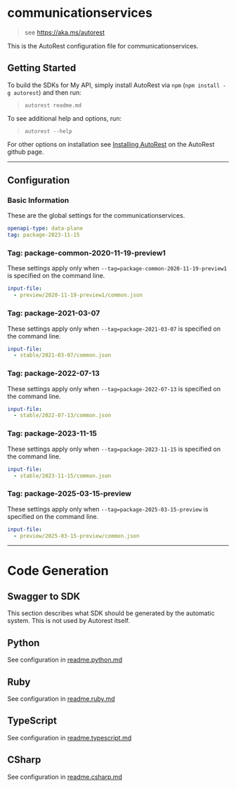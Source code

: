 # communicationservices

> see https://aka.ms/autorest

This is the AutoRest configuration file for communicationservices.

## Getting Started

To build the SDKs for My API, simply install AutoRest via `npm` (`npm install -g autorest`) and then run:

> `autorest readme.md`

To see additional help and options, run:

> `autorest --help`

For other options on installation see [Installing AutoRest](https://aka.ms/autorest/install) on the AutoRest github page.

---

## Configuration

### Basic Information

These are the global settings for the communicationservices.

```yaml
openapi-type: data-plane
tag: package-2023-11-15
```


### Tag: package-common-2020-11-19-preview1

These settings apply only when `--tag=package-common-2020-11-19-preview1` is specified on the command line.

```yaml $(tag) == 'package-common-2020-11-19-preview1'
input-file:
  - preview/2020-11-19-preview1/common.json
```

### Tag: package-2021-03-07
These settings apply only when `--tag=package-2021-03-07` is specified on the command line.

```yaml $(tag) == 'package-2021-03-07'
input-file:
  - stable/2021-03-07/common.json
```

### Tag: package-2022-07-13
These settings apply only when `--tag=package-2022-07-13` is specified on the command line.

```yaml $(tag) == 'package-2022-07-13'
input-file:
  - stable/2022-07-13/common.json
```

### Tag: package-2023-11-15
These settings apply only when `--tag=package-2023-11-15` is specified on the command line.

```yaml $(tag) == 'package-2023-11-15'
input-file:
  - stable/2023-11-15/common.json
```

### Tag: package-2025-03-15-preview
These settings apply only when `--tag=package-2025-03-15-preview` is specified on the command line.

```yaml $(tag) == 'package-2025-03-15-preview'
input-file:
  - preview/2025-03-15-preview/common.json
```

---

# Code Generation

## Swagger to SDK

This section describes what SDK should be generated by the automatic system.
This is not used by Autorest itself.

## Python

See configuration in [readme.python.md](./readme.python.md)

## Ruby

See configuration in [readme.ruby.md](./readme.ruby.md)

## TypeScript

See configuration in [readme.typescript.md](./readme.typescript.md)

## CSharp

See configuration in [readme.csharp.md](./readme.csharp.md)
